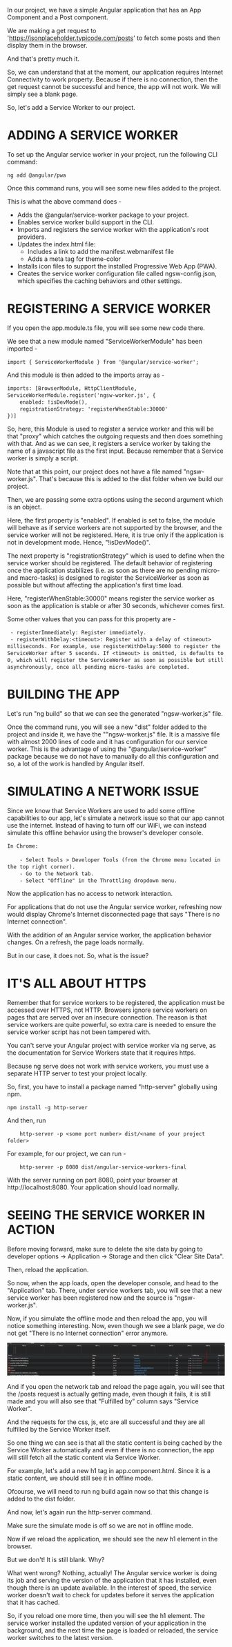 In our project, we have a simple Angular application that has an App Component and a Post component.

We are making a get request to 'https://jsonplaceholder.typicode.com/posts' to fetch some posts and then display them in the browser.

And that's pretty much it.

So, we can understand that at the moment, our application requires Internet Connectivity to work property. Because if there is no connection, then the get request cannot be successful and hence, the app will not work. We will simply see a blank page.

So, let's add a Service Worker to our project.

# ADDING A SERVICE WORKER

To set up the Angular service worker in your project, run the following CLI command:

    ng add @angular/pwa

Once this command runs, you will see some new files added to the project.

This is what the above command does - 

 - Adds the @angular/service-worker package to your project.
 - Enables service worker build support in the CLI.
 - Imports and registers the service worker with the application's root providers.
 - Updates the index.html file:
     - Includes a link to add the manifest.webmanifest file
     - Adds a meta tag for theme-color
 - Installs icon files to support the installed Progressive Web App (PWA).
 - Creates the service worker configuration file called ngsw-config.json, which specifies the caching behaviors and other settings.
  

# REGISTERING A SERVICE WORKER

If you open the app.module.ts file, you will see some new code there.

We see that a new module named "ServiceWorkerModule" has been imported -

    import { ServiceWorkerModule } from '@angular/service-worker';

And this module is then added to the imports array as - 

    imports: [BrowserModule, HttpClientModule, ServiceWorkerModule.register('ngsw-worker.js', {
        enabled: !isDevMode(),
        registrationStrategy: 'registerWhenStable:30000'
    })]

So, here, this Module is used to register a service worker and this will be that "proxy" which catches the outgoing requests and then does something with that. And as we can see, it registers a service worker by taking the name of a javascript file as the first input. Because remember that a Service worker is simply a script. 

Note that at this point, our project does not have a file named "ngsw-worker.js". That's because this is added to the dist folder when we build our project.

Then, we are passing some extra options using the second argument which is an object.

Here, the first property is "enabled". If enabled is set to false, the module will behave as if service workers are not supported by the browser, and the service worker will not be registered. Here, it is true only if the application is not in development mode. Hence, "!isDevMode()".

The next property is "registrationStrategy" which is used to define when the service worker should be registered. The default behavior of registering once the application stabilizes (i.e. as soon as there are no pending micro- and macro-tasks) is designed to register the ServiceWorker as soon as possible but without affecting the application's first time load.

Here, "registerWhenStable:30000" means register the service worker as soon as the application is stable or after 30 seconds, whichever comes first.

Some other values that you can pass for this property are - 

     - registerImmediately: Register immediately.
     - registerWithDelay:<timeout>: Register with a delay of <timeout> milliseconds. For example, use registerWithDelay:5000 to register the ServiceWorker after 5 seconds. If <timeout> is omitted, is defaults to 0, which will register the ServiceWorker as soon as possible but still asynchronously, once all pending micro-tasks are completed.

# BUILDING THE APP

Let's run "ng build" so that we can see the generated "ngsw-worker.js" file.

Once the command runs, you will see a new "dist" folder added to the project and inside it, we have the ""ngsw-worker.js" file. It is a massive file with almost 2000 lines of code and it has configuration for our service worker. This is the advantage of using the "@angular/service-worker" package because we do not have to manually do all this configuration and so, a lot of the work is handled by Angular itself.

# SIMULATING A NETWORK ISSUE


Since we know that Service Workers are used to add some offline capabilities to our app, let's simulate a network issue so that our app cannot use the internet. Instead of having to turn off our WiFi, we can instead simulate this offline behavior using the browser's developer console.

    In Chrome:

        - Select Tools > Developer Tools (from the Chrome menu located in the top right corner).
        - Go to the Network tab.
        - Select "Offline" in the Throttling dropdown menu.

Now the application has no access to network interaction.

For applications that do not use the Angular service worker, refreshing now would display Chrome's Internet disconnected page that says "There is no Internet connection".

With the addition of an Angular service worker, the application behavior changes. On a refresh, the page loads normally.

But in our case, it does not. So, what is the issue?

# IT'S ALL ABOUT HTTPS

Remember that for service workers to be registered, the application must be accessed over HTTPS, not HTTP. Browsers ignore service workers on pages that are served over an insecure connection. The reason is that service workers are quite powerful, so extra care is needed to ensure the service worker script has not been tampered with.

You can't serve your Angular project with service worker via ng serve, as the documentation for Service Workers state that it requires https. 

Because ng serve does not work with service workers, you must use a separate HTTP server to test your project locally.

So, first, you have to install a package named "http-server" globally using npm.

    npm install -g http-server

And then, run

        http-server -p <some port number> dist/<name of your project folder>

For example, for our project, we can run - 

        http-server -p 8080 dist/angular-service-workers-final

With the server running on port 8080, point your browser at http://localhost:8080. Your application should load normally.

# SEEING THE SERVICE WORKER IN ACTION

Before moving forward, make sure to delete the site data by going to developer options -> Application -> Storage and then click "Clear Site Data".

Then, reload the application.

So now, when the app loads, open the developer console, and head to the "Application" tab. There, under service workers tab, you will see that a new service worker has been registered now and the source is "ngsw-worker.js".

Now, if you simulate the offline mode and then reload the app, you will notice something interesting. Now, even though we see a blank page, we do not get "There is no Internet connection" error anymore.

![Alt text](image.png)

And if you open the network tab and reload the page again, you will see that the /posts request is actually getting made, even though it fails, it is still made and you will also see that "Fulfilled by" column says "Service Worker".

And the requests for the css, js, etc are all successful and they are all fulfilled by the Service Worker itself.

So one thing we can see is that all the static content is being cached by the Service Worker automatically and even if there is no connection, the app will still fetch all the static content via Service Worker. 

For example, let's add a new h1 tag in app.component.html. Since it is a static content, we should still see it in offline mode.

Ofcourse, we will need to run ng build again now so that this change is added to the dist folder.

And now, let's again run the http-server command.

Make sure the simulate mode is off so we are not in offline mode.

Now if we reload the application, we should see the new h1 element in the browser.

But we don't! It is still blank. Why?

What went wrong? Nothing, actually! The Angular service worker is doing its job and serving the version of the application that it has installed, even though there is an update available. In the interest of speed, the service worker doesn't wait to check for updates before it serves the application that it has cached.

So, if you reload one more time, then you will see the h1 element. The service worker installed the updated version of your application in the background, and the next time the page is loaded or reloaded, the service worker switches to the latest version.





